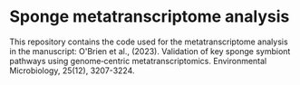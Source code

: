# Sponge metatranscriptome analysis
This repository contains the code used for the metatranscriptome analysis in the manuscript:
O'Brien et al., (2023). Validation of key sponge symbiont pathways using genome‐centric metatranscriptomics. Environmental Microbiology, 25(12), 3207-3224.
